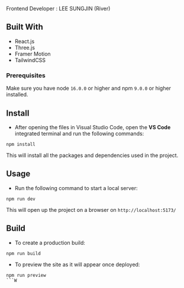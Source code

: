 
Frontend Developer : LEE SUNGJIN (River)

## Built With

- React.js
- Three.js
- Framer Motion
- TailwindCSS

### Prerequisites

Make sure you have node `16.0.0` or higher and npm `9.0.0` or higher installed.

## Install

- After opening the files in Visual Studio Code, open the **VS Code** integrated terminal and run the following commands:

```
npm install
```

This will install all the packages and dependencies used in the project.

## Usage

- Run the following command to start a local server:

```
npm run dev
```

This will open up the project on a browser on `http://localhost:5173/`

## Build

- To create a production build:

```
npm run build
```

- To preview the site as it will appear once deployed:

```
npm run preview
```W